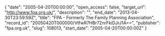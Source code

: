 {
  "date": "2005-04-20T00:00:00", 
  "open_access": false, 
  "target_url": "http://www.fpa.org.uk/", 
  "description": "", 
  "end_date": "2013-04-30T23:59:59Z", 
  "title": "FPA - Formerly The Family Planning Association", 
  "record_id": "20050420T000000/VtfwR7HBr72nrFkiDJrJ1A==", 
  "publisher": "fpa.org.uk", 
  "slug": 108013, 
  "start_date": "2005-04-20T00:00:00Z"
}

